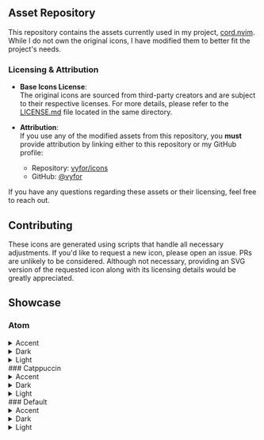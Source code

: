 ## Asset Repository  

This repository contains the assets currently used in my project, [cord.nvim](https://github.com/vyfor/cord.nvim). While I do not own the original icons, I have modified them to better fit the project's needs.  

### Licensing & Attribution  

- **Base Icons License**:  
  The original icons are sourced from third-party creators and are subject to their respective licenses. For more details, please refer to the [LICENSE.md](LICENSE.md) file located in the same directory.

- **Attribution**:  
  If you use any of the modified assets from this repository, you **must** provide attribution by linking either to this repository or my GitHub profile: 
  - Repository: [vyfor/icons](https://github.com/vyfor/icons)  
  - GitHub: [@vyfor](https://github.com/vyfor) 

If you have any questions regarding these assets or their licensing, feel free to reach out. 

## Contributing  

These icons are generated using scripts that handle all necessary adjustments. If you'd like to request a new icon, please open an issue. PRs are unlikely to be considered. Although not necessary, providing an SVG version of the requested icon along with its licensing details would be greatly appreciated.


<!-- ICON_SHOWCASE -->

## Showcase
### Atom
<details><summary>Accent</summary>
<img src='.github/showcase/atom-accent.png' alt='atom-accent' />
</details>
<details><summary>Dark</summary>
<img src='.github/showcase/atom-dark.png' alt='atom-dark' />
</details>
<details><summary>Light</summary>
<img src='.github/showcase/atom-light.png' alt='atom-light' />
</details>
### Catppuccin
<details><summary>Accent</summary>
<img src='.github/showcase/catppuccin-accent.png' alt='catppuccin-accent' />
</details>
<details><summary>Dark</summary>
<img src='.github/showcase/catppuccin-dark.png' alt='catppuccin-dark' />
</details>
<details><summary>Light</summary>
<img src='.github/showcase/catppuccin-light.png' alt='catppuccin-light' />
</details>
### Default
<details><summary>Accent</summary>
<img src='.github/showcase/default-accent.png' alt='default-accent' />
</details>
<details><summary>Dark</summary>
<img src='.github/showcase/default-dark.png' alt='default-dark' />
</details>
<details><summary>Light</summary>
<img src='.github/showcase/default-light.png' alt='default-light' />
</details>

<!-- END_ICON_SHOWCASE -->
